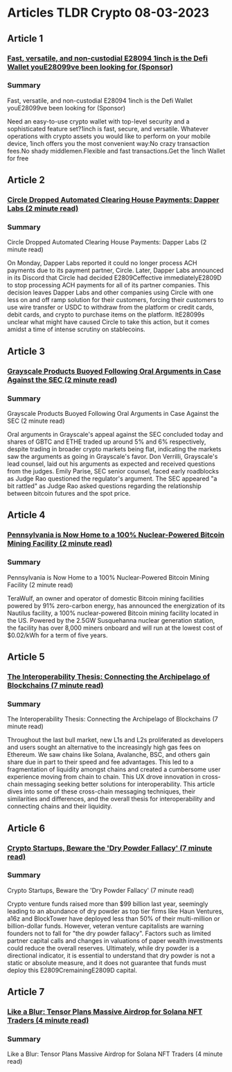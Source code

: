 # Articles TLDR Crypto 08-03-2023

## Article 1
### [Fast, versatile, and non-custodial E28094 1inch is the Defi Wallet youE28099ve been looking for (Sponsor)](https://tldr.tech)
### Summary 
 Fast, versatile, and non-custodial E28094 1inch is the Defi Wallet youE28099ve been looking for (Sponsor)

Need an easy-to-use crypto wallet with top-level security and a sophisticated feature set?1inch is fast, secure, and versatile. Whatever operations with crypto assets you would like to perform on your mobile device, 1inch offers you the most convenient way:No crazy transaction fees.No shady middlemen.Flexible and fast transactions.Get the 1inch Wallet for free

## Article 2
### [Circle Dropped Automated Clearing House Payments: Dapper Labs (2 minute read)](https://tldr.tech)
### Summary 
 Circle Dropped Automated Clearing House Payments: Dapper Labs (2 minute read)

On Monday, Dapper Labs reported it could no longer process ACH payments due to its payment partner, Circle. Later, Dapper Labs announced in its Discord that Circle had decided E2809Ceffective immediatelyE2809D to stop processing ACH payments for all of its partner companies. This decision leaves Dapper Labs and other companies using Circle with one less on and off ramp solution for their customers, forcing their customers to use wire transfer or USDC to withdraw from the platform or credit cards, debit cards, and crypto to purchase items on the platform. ItE28099s unclear what might have caused Circle to take this action, but it comes amidst a time of intense scrutiny on stablecoins.

## Article 3
### [Grayscale Products Buoyed Following Oral Arguments in Case Against the SEC (2 minute read)</strong>](https://tldr.tech)
### Summary 
 Grayscale Products Buoyed Following Oral Arguments in Case Against the SEC (2 minute read)</strong>

Oral arguments in Grayscale's appeal against the SEC concluded today and shares of GBTC and ETHE traded up around 5% and 6% respectively, despite trading in broader crypto markets being flat, indicating the markets saw the arguments as going in Grayscale's favor. Don Verrilli, Grayscale's lead counsel, laid out his arguments as expected and received questions from the judges. Emily Parise, SEC senior counsel, faced early roadblocks as Judge Rao questioned the regulator's argument. The SEC appeared "a bit rattled" as Judge Rao asked questions regarding the relationship between bitcoin futures and the spot price.

## Article 4
### [Pennsylvania is Now Home to a 100% Nuclear-Powered Bitcoin Mining Facility (2 minute read)](https://tldr.tech)
### Summary 
 Pennsylvania is Now Home to a 100% Nuclear-Powered Bitcoin Mining Facility (2 minute read)

TeraWulf, an owner and operator of domestic Bitcoin mining facilities powered by 91% zero-carbon energy, has announced the energization of its Nautilus facility, a 100% nuclear-powered Bitcoin mining facility located in the US. Powered by the 2.5GW Susquehanna nuclear generation station, the facility has over 8,000 miners onboard and will run at the lowest cost of $0.02/kWh for a term of five years.

## Article 5
### [The Interoperability Thesis: Connecting the Archipelago of Blockchains (7 minute read)](https://tldr.tech)
### Summary 
 The Interoperability Thesis: Connecting the Archipelago of Blockchains (7 minute read)

Throughout the last bull market, new L1s and L2s proliferated as developers and users sought an alternative to the increasingly high gas fees on Ethereum. We saw chains like Solana, Avalanche, BSC, and others gain share due in part to their speed and fee advantages. This led to a fragmentation of liquidity amongst chains and created a cumbersome user experience moving from chain to chain. This UX drove innovation in cross-chain messaging seeking better solutions for interoperability. This article dives into some of these cross-chain messaging techniques, their similarities and differences, and the overall thesis for interoperability and connecting chains and their liquidity.

## Article 6
### [Crypto Startups, Beware the 'Dry Powder Fallacy' (7 minute read)](https://tldr.tech)
### Summary 
 Crypto Startups, Beware the 'Dry Powder Fallacy' (7 minute read)

Crypto venture funds raised more than $99 billion last year, seemingly leading to an abundance of dry powder as top tier firms like Haun Ventures, a16z and BlockTower have deployed less than 50% of their multi-million or billion-dollar funds. However, veteran venture capitalists are warning founders not to fall for "the dry powder fallacy". Factors such as limited partner capital calls and changes in valuations of paper wealth investments could reduce the overall reserves. Ultimately, while dry powder is a directional indicator, it is essential to understand that dry powder is not a static or absolute measure, and it does not guarantee that funds must deploy this E2809CremainingE2809D capital.

## Article 7
### [Like a Blur: Tensor Plans Massive Airdrop for Solana NFT Traders (4 minute read)](https://tldr.tech)
### Summary 
 Like a Blur: Tensor Plans Massive Airdrop for Solana NFT Traders (4 minute read)


